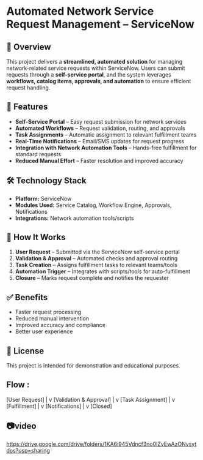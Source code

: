 # Automated Network Service Request Management – ServiceNow

## 📌 Overview

This project delivers a **streamlined, automated solution** for managing network-related service requests within ServiceNow. Users can submit requests through a **self-service portal**, and the system leverages **workflows, catalog items, approvals, and automation** to ensure efficient request handling.

## 🚀 Features

* **Self-Service Portal** – Easy request submission for network services
* **Automated Workflows** – Request validation, routing, and approvals
* **Task Assignments** – Automatic assignment to relevant fulfillment teams
* **Real-Time Notifications** – Email/SMS updates for request progress
* **Integration with Network Automation Tools** – Hands-free fulfillment for standard requests
* **Reduced Manual Effort** – Faster resolution and improved accuracy

## 🛠 Technology Stack

* **Platform:** ServiceNow
* **Modules Used:** Service Catalog, Workflow Engine, Approvals, Notifications
* **Integrations:** Network automation tools/scripts

## 📂 How It Works

1. **User Request** – Submitted via the ServiceNow self-service portal
2. **Validation & Approval** – Automated checks and approval routing
3. **Task Creation** – Assigns fulfillment tasks to relevant teams/tools
4. **Automation Trigger** – Integrates with scripts/tools for auto-fulfillment
5. **Closure** – Marks request complete and notifies the requester

## ✅ Benefits

* Faster request processing
* Reduced manual intervention
* Improved accuracy and compliance
* Better user experience

## 📄 License

This project is intended for demonstration and educational purposes.
## Flow :
[User Request]
      |
      v
[Validation & Approval]
      |
      v
[Task Assignment]
      |
      v
[Fulfillment]
      |
      v
[Notifications]
      |
      v
[Closed]

 ## 📷video 
https://drive.google.com/drive/folders/1KA6i945Vdncf3no0lZvEwAzONvsytdos?usp=sharing

